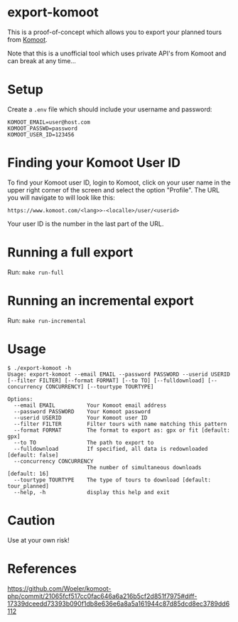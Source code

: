 # export-komoot

This is a proof-of-concept which allows you to export your planned tours from [Komoot](https://www.komoot.com).

Note that this is a unofficial tool which uses private API's from Komoot and can break at any time…

# Setup

Create a `.env` file which should include your username and password:

```env
KOMOOT_EMAIL=user@host.com
KOMOOT_PASSWD=password
KOMOOT_USER_ID=123456
```

# Finding your Komoot User ID

To find your Komoot user ID, login to Komoot, click on your user name in the upper right corner of the screen and
select the option "Profile". The URL you will navigate to will look like this:

```
https://www.komoot.com/<lang>>-<localle>/user/<userid>
```

Your user ID is the number in the last part of the URL.

# Running a full export

Run: `make run-full`

# Running an incremental export

Run: `make run-incremental`

# Usage

```
$ ./export-komoot -h
Usage: export-komoot --email EMAIL --password PASSWORD --userid USERID [--filter FILTER] [--format FORMAT] [--to TO] [--fulldownload] [--concurrency CONCURRENCY] [--tourtype TOURTYPE]

Options:
  --email EMAIL          Your Komoot email address
  --password PASSWORD    Your Komoot password
  --userid USERID        Your Komoot user ID
  --filter FILTER        Filter tours with name matching this pattern
  --format FORMAT        The format to export as: gpx or fit [default: gpx]
  --to TO                The path to export to
  --fulldownload         If specified, all data is redownloaded [default: false]
  --concurrency CONCURRENCY
                         The number of simultaneous downloads [default: 16]
  --tourtype TOURTYPE    The type of tours to download [default: tour_planned]
  --help, -h             display this help and exit
```

# Caution

Use at your own risk!

# References

https://github.com/Woeler/komoot-php/commit/21065fcf517cc0fac646a6a216b5cf2d851f7975#diff-17339dceedd73393b090f1db8e636e6a8a5a161944c87d85dcd8ec3789dd6112